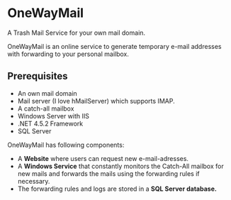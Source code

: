 # OneWayMail

A Trash Mail Service for your own mail domain.

OneWayMail is an online service to generate temporary e-mail addresses with forwarding to your personal mailbox.

## Prerequisites

* An own mail domain
* Mail server (I love hMailServer) which supports IMAP.
* A catch-all mailbox
* Windows Server with IIS
* .NET 4.5.2 Framework
* SQL Server

OneWayMail has following components:
* A **Website** where users can request new e-mail-adresses.
* A **Windows Service** that constantly monitors the Catch-All mailbox for new mails and forwards the mails using the forwarding rules if necessary.
* The forwarding rules and logs are stored in a **SQL Server database.**